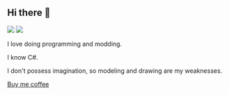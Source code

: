 ## Hi there 👋
<img src="https://img.shields.io/badge/C%23-239120?style=for-the-badge&logo=c-sharp&logoColor=white">
<img src="https://dcbadge.limes.pink/api/shield/307479091265798165">

I love doing programming and modding. 

I know C#. 

I don't possess imagination, so modeling and drawing are my weaknesses.

[Buy me coffee](https://boosty.to/badryuner/single-payment/donation/618004/target?share=target_link)
